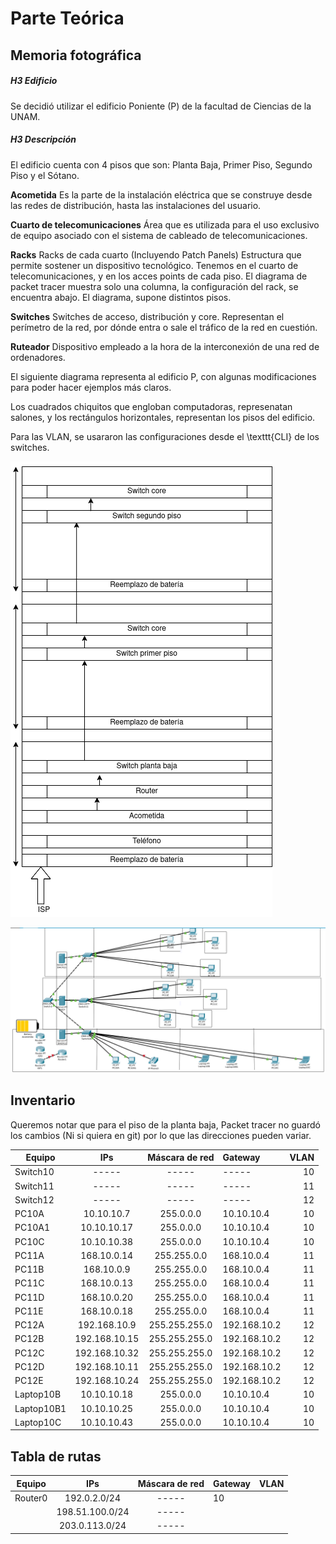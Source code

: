 Parte Teórica
=============

Memoria fotográfica
-------------------

##### H3 Edificio
Se decidió utilizar el edificio Poniente (P) de la facultad de Ciencias de la
UNAM.

##### H3 Descripción
El edificio cuenta con 4 pisos que son: Planta Baja, Primer Piso, Segundo Piso y
el Sótano.

**Acometida**  Es la parte de la instalación eléctrica que se construye desde las
redes de distribución, hasta las instalaciones del usuario.

**Cuarto de telecomunicaciones** Área que es utilizada para el uso exclusivo de
equipo asociado  con el sistema de cableado de telecomunicaciones.

**Racks** Racks de cada cuarto (Incluyendo Patch Panels) Estructura que
permite sostener un dispositivo tecnológico. Tenemos en el cuarto de
telecomunicaciones, y en los acces points de cada piso. El diagrama de packet
tracer muestra solo una columna, la configuración del rack, se encuentra abajo.
El diagrama, supone distintos pisos.

**Switches** Switches de acceso, distribución y core. Representan el perímetro
de la red, por dónde entra o sale el tráfico de la red en cuestión.

**Ruteador** Dispositivo empleado a la hora de la interconexión de una red de
ordenadores.

El siguiente diagrama representa al edificio P, con algunas modificaciones para
poder hacer ejemplos más claros.

Los cuadrados chiquitos que engloban computadoras, represenatan salones, y los
rectángulos horizontales, representan los pisos del edificio.

Para las VLAN, se usararon las configuraciones desde el \texttt{CLI} de los
switches.

![alt text](https://github.com/mildewyPrawn/redes/blob/master/rackP.png "Rack")

![alt text](https://github.com/mildewyPrawn/redes/blob/master/nuevoPP.png "Diagrama")

Inventario
----------

Queremos notar que para el piso de la planta baja, Packet tracer no guardó los 
cambios (Ni si quiera en git) por lo que las direcciones pueden variar.

|Equipo | IPs | Máscara de red | Gateway | VLAN |
| ----- |:---:|:--------------:|:--------| ----:|
Switch10 | -----  | ----- | ----- | 10
Switch11 | -----  | ----- | ----- | 11
Switch12 | -----  | ----- | ----- | 12
PC10A  | 10.10.10.7  | 255.0.0.0 | 10.10.10.4 | 10 
PC10A1 | 10.10.10.17  | 255.0.0.0 | 10.10.10.4 | 10
PC10C  | 10.10.10.38  | 255.0.0.0 | 10.10.10.4 | 10
PC11A  | 168.10.0.14  | 255.255.0.0 | 168.10.0.4 | 11
PC11B  | 168.10.0.9 | 255.255.0.0 | 168.10.0.4 | 11
PC11C  | 168.10.0.13 | 255.255.0.0 | 168.10.0.4 | 11
PC11D  | 168.10.0.20 | 255.255.0.0 | 168.10.0.4 | 11
PC11E  | 168.10.0.18 | 255.255.0.0 | 168.10.0.4 | 11
PC12A  | 192.168.10.9 | 255.255.255.0 | 192.168.10.2 | 12
PC12B  | 192.168.10.15  | 255.255.255.0 | 192.168.10.2 | 12
PC12C  | 192.168.10.32 | 255.255.255.0 | 192.168.10.2 | 12
PC12D  | 192.168.10.11 | 255.255.255.0 | 192.168.10.2 | 12
PC12E  | 192.168.10.24 | 255.255.255.0 | 192.168.10.2 | 12
Laptop10B  | 10.10.10.18 | 255.0.0.0 | 10.10.10.4 | 10
Laptop10B1  | 10.10.10.25 | 255.0.0.0 | 10.10.10.4 | 10
Laptop10C  | 10.10.10.43 | 255.0.0.0 | 10.10.10.4 | 10
    
Tabla de rutas
--------------

|Equipo | IPs | Máscara de red | Gateway | VLAN |
| ----- |:---:|:--------------:|:--------| ----:|
|Router0 | 192.0.2.0/24 | ----- | 10 |
| | 198.51.100.0/24 | ----- |  |
| | 203.0.113.0/24 | ----- |  |
